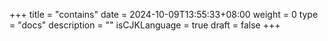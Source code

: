+++
title = "contains"
date = 2024-10-09T13:55:33+08:00
weight = 0
type = "docs"
description = ""
isCJKLanguage = true
draft = false
+++